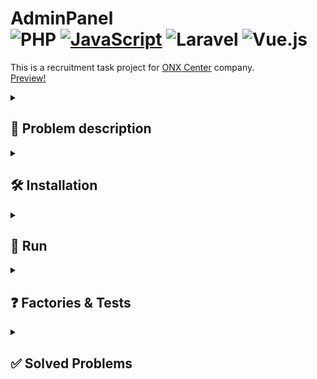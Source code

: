 # AdminPanel  <div> ![PHP](https://img.shields.io/badge/PHP-%23777BB4.svg?style=flat&logo=php&logoColor=white) [![JavaScript](https://shields.io/badge/JavaScript-black?logo=JavaScript&logoColor=F7DF1E)](https://developer.mozilla.org/en-US/docs/Web/JavaScript) ![Laravel](https://img.shields.io/badge/Laravel-%23FF2D20.svg?style=flat&logo=laravel&logoColor=white) ![Vue.js](https://img.shields.io/badge/Vue.js-%234FC08D.svg?style=flat&logo=vue.js&logoColor=white) </div>

This is a recruitment task project for [ONX Center](https://onx.com.pl/) company. \
[Preview!](http://adminpanel-szymcode-a7c075dcede4.herokuapp.com/home)


<details><summary> <h2>  📖 Problem description  </summary>

```
Twoim zadaniem jest stworzenie zaawansowanego panelu administracyjnego do
zarządzania treściami na stronie internetowej. Aplikacja powinna być oparta na frameworku
Laravel 10 (PHP) oraz Vue.js 3, a także działać jako pojedyncza strona aplikacji (SPA).
Celem tego zadania jest przetestowanie Twoich umiejętności programistycznych, zdolności
projektowych oraz umiejętności pracy z technologiami Laravel i Vue.js.


Wymagania:
• Stwórz stronę SPA, która będzie pełniła rolę zaawansowanego panelu administracyjnego.
• Wykorzystaj framework Laravel 10 do tworzenia API oraz obsługi logiki backendowej
aplikacji.
• Skorzystaj z Vue.js 3 do stworzenia interfejsu użytkownika, wykorzystując komponenty Vue
do tworzenia interaktywnych widoków.
• Aplikacja powinna umożliwiać zalogowanie się do panelu poprzez formularz logowania.
• Dane użytkowników oraz treści powinny być przechowywane w bazie danych SQL (wybierz
odpowiednią dla Ciebie technologię).
• Po zalogowaniu, użytkownik powinien mieć dostęp do następujących funkcji:
  - Zarządzanie użytkownikami: Implementuj pełne CRUD dla użytkowników (imię, nazwisko,
e-mail, rola).
  - Zarządzanie treściami: Stwórz CRUD dla wpisów (tytuł, treść, data publikacji) wraz z
możliwością przypisywania tagów.


Dodatkowe wyzwania:
• Implementuj paginację dla listy użytkowników i wpisów w interfejsie użytkownika.
• Zabezpiecz aplikację przed atakami typu SQL Injection oraz Cross-Site Scripting (XSS).
• Zaimplementuj autoryzację i autentykację w oparciu o wbudowane mechanizmy Laravel
oraz rolę użytkowników w dostępie do poszczególnych funkcji.
• Zaimplementuj wyszukiwanie użytkowników i wpisów w panelu administracyjnym.
• Dodaj możliwość sortowania i filtrowania wpisów na podstawie tagów.
• Stwórz mechanizm do przypisywania uprawnień użytkownikom na podstawie ich ról.


Zadanie z gwiazdką:
Czy jesteś w stanie zoptymalizować zapytania do bazy danych w celu maksymalizacji
wydajności aplikacji, szczególnie przy dużym obciążeniu?


Ocenianie:
Twoje rozwiązanie będzie oceniane pod kątem:
• Jakości kodu w oparciu o standardy Laravel.
• Skuteczności interfejsu użytkownika.
• Bezpieczeństwa i walidacji danych.
• Implementacji autoryzacji i autentykacji.
• Umiejętności pracy z PHP (Laravel) i Vue.js.
• Wydajności i responsywności aplikacji.
• Sposób na testowanie aplikacji (szczególną uwagę przywiązujemy do testów).
```

<br/>
</details>


<details><summary> <h2>  🛠️ Installation  </summary>

- First make sure u have installed latest versions of [Laravel](https://laravel.com/), [Vue.js](https://vuejs.org/), [XAMPP](https://www.apachefriends.org/pl/index.html) and [Composer](https://getcomposer.org/).

- Clone this repository from admin-panel branch.

```
git clone -b admin-panel https://github.com/SzymCode/RecruitmentTasks.git
```

- Install modules in root directory.

```bash
npm install
composer update
```

### **Make sure u have installed all modules!**


- Change *.env.example* file to *.env* in root directory, run XAMPP mysql server and create database.
```bash
mysql -u root -p
create database adminpanel
```

- Migrate and seed database.
```bash
php artisan migrate:fresh --seed
```

<br/>
</details>


<details><summary> <h2>  🚀 Run  </summary>

<br/>

- root directory:

```bash
npm run dev
php artisan serve
```

<br/>

</details>  



<details><summary> <h2>  ❓ Factories & Tests  </summary>

- Run factories to generate fake data.
```bash
php artisan tinker
User::factory()->count(100)->create();
Post::factory()->count(100)->create();      
```

- Run backend tests.
```bash
php artisan test tests/Feature/PostsControllerTest.php
php artisan test tests/Feature/UsersControllerTest.php
```

<br/>

</details>


<details><summary> <h2> ✅ Solved Problems  </summary>

- [X] Single Page App

- [X] Responsive design

- [X] CRUD for users and posts

- [X] Search, filter and sort functionalities

- [X] Prevent SQL injection attack

- [X] Backend tests 

- [X] Pagination

- [X] Live preview

</details>
